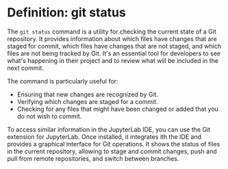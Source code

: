  # Definition: git status

The `git status` command is a utility for checking the current state of a Git repository. It provides information about which files have changes that are staged for commit, which files have changes that are not staged, and which files are not being tracked by Git. It's an essential tool for developers to see what's happening in their project and to review what will be included in the next commit.

The command is particularly useful for:

- Ensuring that new changes are recognized by Git.
- Verifying which changes are staged for a commit.
- Checking for any files that might have been changed or added that you do not wish to commit.

To access similar information in the JupyterLab IDE, you can use the Git extension for JupyterLab. Once installed, it integrates ith the IDE and provides a graphical interface for Git operations. It shows the status of files in the current repository, allowing  to stage and commit changes, push and pull from remote repositories, and switch between branches.

